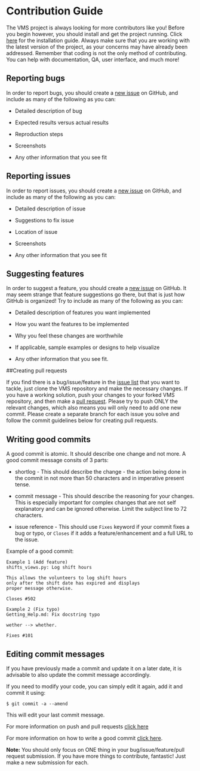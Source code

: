 # Contribution Guide

The VMS project is always looking for more contributors like you! Before you begin however, you should install and get the project running. Click [here](https://github.com/systers/vms/blob/master/docs/Installation%20Guide.md#installation-guide) for the installation guide. Always make sure that you are working with the latest version of the project, as your concerns may have already been addressed. Remember that coding is not the only method of contributing. You can help with documentation, QA, user interface, and much more!

## Reporting bugs

In order to report bugs, you should create a [new issue](https://github.com/systers/vms/issues/new) on GitHub, and include as many of the following as you can:

* Detailed description of bug

* Expected results versus actual results

* Reproduction steps

* Screenshots

* Any other information that you see fit



## Reporting issues

In order to report issues, you should create a [new issue](https://github.com/systers/vms/issues/new) on GitHub, and include as many of the following as you can:

* Detailed description of issue

* Suggestions to fix issue

* Location of issue

* Screenshots

* Any other information that you see fit



## Suggesting features

In order to suggest a feature, you should create a [new issue](https://github.com/systers/vms/issues/new) on GitHub. It may seem strange that feature suggestions go there, but that is just how GitHub is organized! Try to include as many of the following as you can:

* Detailed description of features you want implemented

* How you want the features to be implemented

* Why you feel these changes are worthwhile

* If applicable, sample examples or designs to help visualize

* Any other information that you see fit.



##Creating pull requests

If you find there is a bug/issue/feature in the [issue list](https://github.com/systers/vms/issues) that you want to tackle, just clone the VMS repository and make the necessary changes. If you have a working solution, push your changes to your forked VMS repository, and then make a [pull request](https://github.com/systers/vms/compare). Please try to push ONLY the relevant changes, which also means you will only need to add one new commit. Please create a separate branch for each issue you solve and follow the commit guidelines below for creating pull requests.



## Writing good commits

A good commit is atomic. It should describe one change and not more.
A good commit message consits of 3 parts:

* shortlog - This should describe the change - the action being done in the commit in not more than 50 characters and in imperative present tense.

* commit message - This should describe the reasoning for your changes. This is especially important for complex changes that are not self explanatory and can be ignored otherwise. Limit the subject line to 72 characters. 

* issue reference - This should use `Fixes` keyword if your commit fixes a bug or typo, or `Closes` if it adds a feature/enhancement and a full URL to the issue.

Example of a good commit:

	Example 1 (Add feature)
	shifts_views.py: Log shift hours

	This allows the volunteers to log shift hours
	only after the shift date has expired and displays
	proper message otherwise.

	Closes #502

	Example 2 (Fix typo)
	Getting_Help.md: Fix docstring typo

	wether --> whether.

	Fixes #101

## Editing commit messages

If you have previously made a commit and update it on a later date, it is advisable to also update the commit message accordingly.

If you need to modify your code, you can simply edit it again, add it and commit it using:

`$ git commit -a --amend`

This will edit your last commit message.


For more information on push and pull requests [click here](http://blog.scottlowe.org/2015/01/27/using-fork-branch-git-workflow/)

For more information on how to write a good commit [click here](http://chris.beams.io/posts/git-commit/).


**Note:** You should only focus on ONE thing in your bug/issue/feature/pull request submission. If you have more things to contribute, fantastic! Just make a new submission for each.
